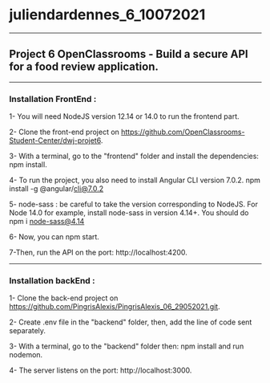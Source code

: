 # juliendardennes_6_10072021
***
## Project 6 OpenClassrooms - Build a secure API for a food review application.
***
### Installation FrontEnd :

1- You will need NodeJS version 12.14 or 14.0 to run the frontend part.

2- Clone the front-end project on https://github.com/OpenClassrooms-Student-Center/dwj-projet6.

3- With a terminal, go to the "frontend" folder and install the dependencies: npm install.

4- To run the project, you also need to install Angular CLI version 7.0.2. npm install -g @angular/cli@7.0.2

5- node-sass : be careful to take the version corresponding to NodeJS. For Node 14.0 for example, install node-sass in version 4.14+. You should do npm i node-sass@4.14

6- Now, you can npm start.

7-Then, run the API on the port: http://localhost:4200.
***
### Installation backEnd : 

1- Clone the back-end project on https://github.com/PingrisAlexis/PingrisAlexis_06_29052021.git.

2- Create .env file in the "backend" folder, then, add the line of code sent separately.

3- With a terminal, go to the "backend" folder then: npm install and run nodemon.

4- The server listens on the port: http://localhost:3000.


